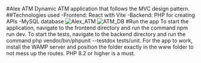 #Alex ATM
Dynamic ATM application that follows the MVC design pattern. 
##Technologies used
-Frontend: React with Vite
-Backend: PHP for creating APIs
-MySQL database
![Alex_ATM](https://github.com/user-attachments/assets/8719f0b3-1bff-4c13-a735-3c58003a215f)
![ATM_DB](https://github.com/user-attachments/assets/0faa7e9c-721f-4afb-a621-27422cd1db4f)
#Run the app
To start the application, navigate to the frontend directory and run the command npm run dev.
To start the tests, navigate to the backend directory and run the command php vendor/bin/phpunit --testdox tests/unit.
For the app to work, install the WAMP server and position the folder exactly in the www folder to not mess up the routes.
PHP 8.2 or higher is a must.






